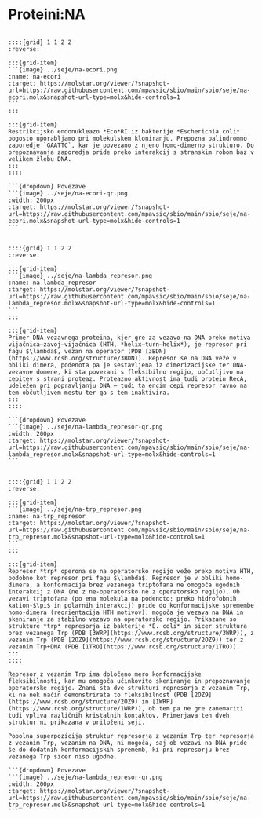 # Proteini:NA

````{card} Restrikcijska endonukleaza *Eco*RI

::::{grid} 1 1 2 2
:reverse:

:::{grid-item}
```{image} ../seje/na-ecori.png
:name: na-ecori
:target: https://molstar.org/viewer/?snapshot-url=https://raw.githubusercontent.com/mpavsic/sbio/main/sbio/seje/na-ecori.molx&snapshot-url-type=molx&hide-controls=1
```
:::

:::{grid-item}
Restrikcijsko endonukleazo *Eco*RI iz bakterije *Escherichia coli* pogosto uporabljamo pri molekulskem kloniranju. Prepozna palindromno zaporedje `GAATTC`, kar je povezano z njeno homo-dimerno strukturo. Do prepoznavanja zaporedja pride preko interakcij s stranskim robom baz v velikem žlebu DNA.
:::
::::

```{dropdown} Povezave
```{image} ../seje/na-ecori-qr.png
:width: 200px
:target: https://molstar.org/viewer/?snapshot-url=https://raw.githubusercontent.com/mpavsic/sbio/main/sbio/seje/na-ecori.molx&snapshot-url-type=molx&hide-controls=1
```
````

````{card} Represor pri fagu $\lambda$

::::{grid} 1 1 2 2
:reverse:

:::{grid-item}
```{image} ../seje/na-lambda_represor.png
:name: na-lambda_represor
:target: https://molstar.org/viewer/?snapshot-url=https://raw.githubusercontent.com/mpavsic/sbio/main/sbio/seje/na-lambda_represor.molx&snapshot-url-type=molx&hide-controls=1
```
:::

:::{grid-item}
Primer DNA-vezavnega proteina, kjer gre za vezavo na DNA preko motiva vijačnica–zavoj–vijačnica (HTH, *helix–turn–helix*), je represor pri fagu $\lambda$, vezan na operator (PDB [3BDN](https://www.rcsb.org/structure/3BDN)). Represor se na DNA veže v obliki dimera, podenota pa je sestavljena iz dimerizacijske ter DNA-vezavne domene, ki sta povezani s fleksibilno regijo, občutljivo na cepitev s strani proteaz. Proteazno aktivnost ima tudi protein RecA, udeležen pri popravljanju DNA – tudi ta encim cepi represor ravno na tem občutljivem mestu ter ga s tem inaktivira.
:::
::::

```{dropdown} Povezave
```{image} ../seje/na-lambda_represor-qr.png
:width: 200px
:target: https://molstar.org/viewer/?snapshot-url=https://raw.githubusercontent.com/mpavsic/sbio/main/sbio/seje/na-lambda_represor.molx&snapshot-url-type=molx&hide-controls=1
```
````

````{card} *trp* represor

::::{grid} 1 1 2 2
:reverse:

:::{grid-item}
```{image} ../seje/na-trp_represor.png
:name: na-trp_represor
:target: https://molstar.org/viewer/?snapshot-url=https://raw.githubusercontent.com/mpavsic/sbio/main/sbio/seje/na-trp_represor.molx&snapshot-url-type=molx&hide-controls=1
```
:::

:::{grid-item}
Represor *trp* operona se na operatorsko regijo veže preko motiva HTH, podobno kot represor pri fagu $\lambda$. Represor je v obliki homo-dimera, a konformacija brez vezanega triptofana ne omogoča ugodnih interakcij z DNA (ne z ne-operatorsko ne z operatorsko regijo). Ob vezavi triptofana (po ena molekula na podenoto; preko hidrofobnih, kation-$\pi$ in polarnih interakcij) pride do konformacijske spremembe homo-dimera (reorientacija HTH motivov), mogoča je vezava na DNA in skeniranje za stabilno vezavo na operatorsko regijo. Prikazane so strukture *trp* represorja iz bakterije *E. coli* in sicer struktura brez vezanega Trp (PDB [3WRP](https://www.rcsb.org/structure/3WRP)), z vezanim Trp (PDB [2OZ9](https://www.rcsb.org/structure/2OZ9)) ter z vezanim Trp+DNA (PDB [1TRO](https://www.rcsb.org/structure/1TRO)).
:::
::::

Represor z vezanim Trp ima določeno mero konformacijske fleksibilnosti, kar mu omogoča učinkovito skeniranje in prepoznavanje operatorske regije. Znani sta dve strukturi represorja z vezanim Trp, ki na nek način demonstrirata to fleksibilnost (PDB [2OZ9](https://www.rcsb.org/structure/2OZ9) in [1WRP](https://www.rcsb.org/structure/1WRP)), ob tem pa ne gre zanemariti tudi vpliva različnih kristalnih kontaktov. Primerjava teh dveh struktur ni prikazana v priloženi seji.

Popolna superpozicija struktur represorja z vezanim Trp ter represorja z vezanim Trp, vezanim na DNA, ni mogoča, saj ob vezavi na DNA pride še do dodatnih konformacijskih sprememb, ki pri represorju brez vezanega Trp sicer niso ugodne.

```{dropdown} Povezave
```{image} ../seje/na-lambda_represor-qr.png
:width: 200px
:target: https://molstar.org/viewer/?snapshot-url=https://raw.githubusercontent.com/mpavsic/sbio/main/sbio/seje/na-trp_represor.molx&snapshot-url-type=molx&hide-controls=1
```
````